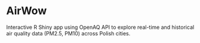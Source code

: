 # AirWow
Interactive R Shiny app using OpenAQ API to explore real-time and historical air quality data (PM2.5, PM10) across Polish cities.
